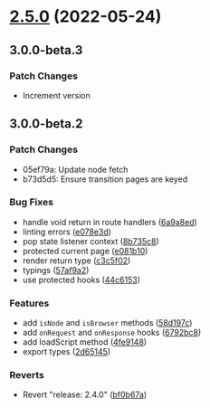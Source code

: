 # [2.5.0](https://github.com/chialab/synapse/compare/v2.4.0...v2.5.0) (2022-05-24)

## 3.0.0-beta.3

### Patch Changes

- Increment version

## 3.0.0-beta.2

### Patch Changes

- 05ef79a: Update node fetch
- b73d5d5: Ensure transition pages are keyed

### Bug Fixes

- handle void return in route handlers ([6a9a8ed](https://github.com/chialab/synapse/commit/6a9a8eddb57ec5ae0b970871e9e20dd5c041a29a))
- linting errors ([e078e3d](https://github.com/chialab/synapse/commit/e078e3dd9199ea134ca06561d188d1d034ce472a))
- pop state listener context ([8b735c8](https://github.com/chialab/synapse/commit/8b735c811b5ecc0d87e8b89705699f9ff2775c71))
- protected current page ([e081b10](https://github.com/chialab/synapse/commit/e081b1080de44e38b7678fe8415a49003e2e7e38))
- render return type ([c3c5f02](https://github.com/chialab/synapse/commit/c3c5f02e210ee82531221f8a977773dbb75c9bd9))
- typings ([57af9a2](https://github.com/chialab/synapse/commit/57af9a245753c677358bbb4d20736844f1d7e763))
- use protected hooks ([44c6153](https://github.com/chialab/synapse/commit/44c61537a5ba055cb9c834001f84637810ba5839))

### Features

- add `isNode` and `isBrowser` methods ([58d197c](https://github.com/chialab/synapse/commit/58d197c8484555e37ab4717afa6965dc355498b5))
- add `onRequest` and `onResponse` hooks ([6792bc8](https://github.com/chialab/synapse/commit/6792bc89f30fd0c333bee94a6c26f348b74647d0))
- add loadScript method ([4fe9148](https://github.com/chialab/synapse/commit/4fe91482a4de41591459b13d421eb816627abe66))
- export types ([2d65145](https://github.com/chialab/synapse/commit/2d65145514ff7539b445c5de1a739a67e423a303))

### Reverts

- Revert "release: 2.4.0" ([bf0b67a](https://github.com/chialab/synapse/commit/bf0b67a1e7940afcfef6f31237c71ebeeb0574ee))
